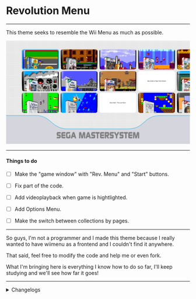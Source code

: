 # Revolution Menu

---

This theme seeks to resemble the Wii Menu as much as possible.

![print](screenshots/1.png)

---

#### Things to do

- [ ] Make the "game window" with "Rev. Menu" and "Start" buttons.

- [ ] Fix part of the code.

- [ ] Add videoplayback when game is hightlighted.

- [ ] Add Options Menu.

- [ ] Make the switch between collections by pages.

---

So guys, I'm not a programmer and I made this theme because I really wanted to have wiimenu as a frontend and I couldn't find it anywhere.

That said, feel free to modify the code and help me or even fork. 

What I'm bringing here is everything I know how to do so far, I'll keep studying and we'll see how far it goes!

---

<details>
    <summary>Changelogs</summary>
    
## 0.1.2 </br>
    1. Changed somethings in code to fix scaling issues.
    2. Changed the bottom image from .svg to .png

</details>


